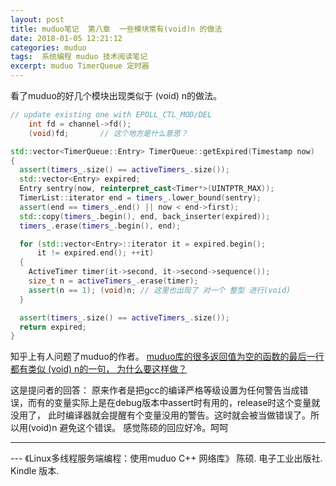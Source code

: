 ```yaml
---
layout: post
title: muduo笔记  第八章  一些模块常有(void)n 的做法
date: 2018-01-05 12:21:12
categories: muduo
tags:  系统编程 muduo 技术阅读笔记 
excerpt: muduo TimerQueue 定时器
---
```





看了muduo的好几个模块出现类似于 (void) n的做法。
```c++
// update existing one with EPOLL_CTL_MOD/DEL
    int fd = channel->fd();
    (void)fd;		// 这个地方是什么意思？

```

```c++
std::vector<TimerQueue::Entry> TimerQueue::getExpired(Timestamp now)
{
  assert(timers_.size() == activeTimers_.size());
  std::vector<Entry> expired;
  Entry sentry(now, reinterpret_cast<Timer*>(UINTPTR_MAX));
  TimerList::iterator end = timers_.lower_bound(sentry);
  assert(end == timers_.end() || now < end->first);
  std::copy(timers_.begin(), end, back_inserter(expired));
  timers_.erase(timers_.begin(), end);

  for (std::vector<Entry>::iterator it = expired.begin();
      it != expired.end(); ++it)
  {
    ActiveTimer timer(it->second, it->second->sequence());
    size_t n = activeTimers_.erase(timer);
    assert(n == 1); (void)n; // 这里也出现了 对一个 整型 进行(void)
  }

  assert(timers_.size() == activeTimers_.size());
  return expired;
}

```

知乎上有人问题了muduo的作者。
[muduo库的很多返回值为空的函数的最后一行都有类似 (void) n的一句， 为什么要这样做？](https://www.zhihu.com/question/24311085)

这是提问者的回答：
原来作者是把gcc的编译严格等级设置为任何警告当成错误，而有的变量实际上是在debug版本中assert时有用的，release时这个变量就没用了， 此时编译器就会提醒有个变量没用的警告。这时就会被当做错误了。所以用(void)n 避免这个错误。 感觉陈硕的回应好冷。呵呵
 

---
 \--- 《Linux多线程服务端编程：使用muduo C++ 网络库》 陈硕. 电子工业出版社. Kindle 版本.






